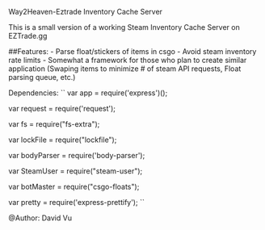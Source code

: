 Way2Heaven-Eztrade Inventory Cache Server

This is a small version of a working Steam Inventory Cache Server on EZTrade.gg

##Features:
    - Parse float/stickers of items in csgo
    - Avoid steam inventory rate limits
    - Somewhat a framework for those who plan to create similar application (Swaping items to minimize # of steam API requests, Float parsing queue, etc.)


Dependencies:
``
var app = require('express')();

var request = require('request');

var fs = require("fs-extra");

var lockFile = require("lockfile");

var bodyParser = require('body-parser');

var SteamUser = require("steam-user");

var botMaster = require("csgo-floats");

var pretty = require('express-prettify');
``

@Author: David Vu
